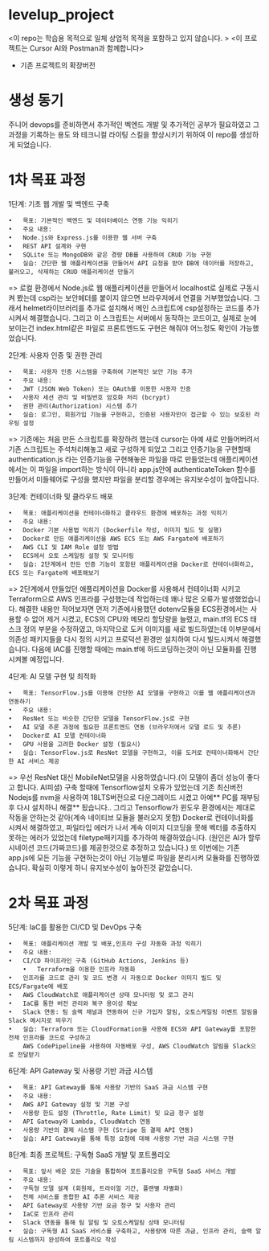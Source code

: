 # levelup_project
<이 repo는 학습용 목적으로 일체 상업적 목적을 포함하고 있지 않습니다. >
<이 프로젝트는 Cursor AI와 Postman과 함께합니다> 
* 기존 프로젝트의 확장버전 
# 생성 동기 
주니어 devops를 준비하면서 추가적인 벡엔드 개발 및 추가적인 공부가 필요하였고 
그 과정을 기록하는 용도 와 테크니컬 라이팅 스킬을 향상시키기 위하여 이 repo를 생성하게 되었습니다. 

# 1차 목표 과정 
1단계: 기초 웹 개발 및 백엔드 구축

	•	목표: 기본적인 백엔드 및 데이터베이스 연동 기능 익히기
	•	주요 내용:
	•	Node.js와 Express.js를 이용한 웹 서버 구축
	•	REST API 설계와 구현
	•	SQLite 또는 MongoDB와 같은 경량 DB를 사용하여 CRUD 기능 구현
	•	실습: 간단한 웹 애플리케이션을 만들어서 API 요청을 받아 DB에 데이터를 저장하고, 불러오고, 삭제하는 CRUD 애플리케이션 만들기

=> 로컬 환경에서 Node.js로 웹 애플리케이션을 만들어서 localhost로 실제로 구동시켜 봤는데 csp라는 보안헤더를 붙이지 않으면 브라우저에서 연결을 거부했었습니다. 
그래서 helmet라이브러리를 추가로 설치해서 메인 스크립트에 csp설정하는 코드를 추가시켜서 해결했습니다.
그리고 이 스크립트는 서버에서 동작하는 코드이고, 실제로 눈에 보이는건 index.html같은 파일로 프론트엔드도 구현은 해줘야 어느정도 확인이 가능했었습니다.

2단계: 사용자 인증 및 권한 관리

	•	목표: 사용자 인증 시스템을 구축하여 기본적인 보안 기능 추가
	•	주요 내용:
	•	JWT (JSON Web Token) 또는 OAuth를 이용한 사용자 인증
	•	사용자 세션 관리 및 비밀번호 암호화 처리 (bcrypt)
	•	권한 관리(Authorization) 시스템 추가
	•	실습: 로그인, 회원가입 기능을 구현하고, 인증된 사용자만이 접근할 수 있는 보호된 라우팅 설정

=> 기존에는 처음 만든 스크립트를 확장하려 했는데 cursor는 아예 새로 만들어버려서 기존 스크립트는 주석처리해놓고 새로 구성하게 되었고 
그리고 인증기능을 구현할때 authentication.js 라는 인증기능을 구현해놓은 파일을 따로 만들었는데 
애플리케이션에서는 이 파일을 import하는 방식이 아니라 app.js안에 authenticateToken 함수를 만들어서 미들웨어로 구성을 했지만 파일을 분리할 경우에는 유지보수성이 높아집니다.


3단계: 컨테이너화 및 클라우드 배포

	•	목표: 애플리케이션을 컨테이너화하고 클라우드 환경에 배포하는 과정 익히기
	•	주요 내용:
	•	Docker 기본 사용법 익히기 (Dockerfile 작성, 이미지 빌드 및 실행)
	•	Docker로 만든 애플리케이션을 AWS ECS 또는 AWS Fargate에 배포하기
	•	AWS CLI 및 IAM Role 설정 방법
	•	ECS에서 오토 스케일링 설정 및 모니터링
	•	실습: 2단계에서 만든 인증 기능이 포함된 애플리케이션을 Docker로 컨테이너화하고, ECS 또는 Fargate에 배포해보기

=> 2단계에서 만들었던 애플리케이션을 Docker를 사용해서 컨테이너화 시키고 Terraform으로 AWS 인프라를 구성했는데 작업하는데 꽤나 많은 오류가 발생했었습니다. 
해결한 내용만 적어보자면 먼저 기존에사용했던 dotenv모듈을 ECS환경에서는 사용할 수 없어 제거 시켰고, ECS의 CPU와 메모리 할당량을 늘렸고, main.tf의 ECS 태스크 정의 부분을 수정하였고, 
마지막으로 도커 이미지를 새로 빌드하였는데 이부분에서 의존성 패키지들을 다시 정의 시키고 프로덕션 환경만 설치하여 다시 빌드시켜서 해결했습니다. 
다음에 IAC를 진행할 때에는 main.tf에 하드코딩하는것이 아닌 모듈화를 진행시켜볼 예정입니다.

4단계: AI 모델 구현 및 최적화

	•	목표: TensorFlow.js를 이용해 간단한 AI 모델을 구현하고 이를 웹 애플리케이션과 연동하기
	•	주요 내용:
	•	ResNet 또는 비슷한 간단한 모델을 TensorFlow.js로 구현
	•	AI 모델 추론 과정에 필요한 프론트엔드 연동 (브라우저에서 모델 로드 및 추론)
	•	Docker로 AI 모델 컨테이너화
	•	GPU 사용을 고려한 Docker 설정 (필요시)
	•	실습: TensorFlow.js로 ResNet 모델을 구현하고, 이를 도커로 컨테이너화해서 간단한 AI 서비스 제공

=> 우선 ResNet 대신 MobileNet모델을 사용하였습니다.(이 모델이 좀더 성능이 좋다고 합니다. AI피셜) 
구축 할때에 Tensorflow설치 오류가 있었는데 기존 최신버전 Nodejs를 nvm을 사용하여 18LTS버전으로 다운그레이드 시켰고 아예** PC를 재부팅후 다시 설치하니 해결** 됬습니다..
그리고 Tensorflow가 윈도우 환경에서는 제대로 작동을 안하는것 같아(계속 네이티브 모듈을 불러오지 못함) Docker로 컨테이너화를 시켜서 해결하였고,
파일타입 에러가 나서 계속 이미지 디코딩을 못해 벡터를 추출하지 못하는 에러가 있었는데 filetype패키지를 추가하여 해결하였습니다. 
(원인은 AI가 할루시네이션 코드{가짜코드}를 제공한것으로 추정하고 있습니다.)
또 이번에는 기존 app.js에 모든 기능을 구현하는것이 아닌 기능별로 파일을 분리시켜 모듈화를 진행하였습니다. 확실히 이렇게 하니 유지보수성이 높아진것 같았습니다. 

# 2차 목표 과정
5단계: IaC를 활용한 CI/CD 및 DevOps 구축

	•	목표: 애플리케이션 개발 및 배포,인프라 구성 자동화 과정 익히기
	•	주요 내용:
	•	CI/CD 파이프라인 구축 (GitHub Actions, Jenkins 등)
        •	Terraform을 이용한 인프라 자동화
	•	인프라를 코드로 관리 및 코드 변경 시 자동으로 Docker 이미지 빌드 및 ECS/Fargate에 배포
	•	AWS CloudWatch로 애플리케이션 상태 모니터링 및 로그 관리
 	•	IaC를 통한 버전 관리와 복구 용이성 확보
	•	Slack 연동: 팀 슬랙 채널과 연동하여 신규 가입자 알림, 오토스케일링 이벤트 알림을 Slack 메시지로 띄우기
	•	실습: Terraform 또는 CloudFormation을 사용해 ECS와 API Gateway를 포함한 전체 인프라를 코드로 구성하고
 		AWS CodePipeline을 사용하여 자동배포 구성, AWS CloudWatch 알림을 Slack으로 전달받기

6단계: API Gateway 및 사용량 기반 과금 시스템

	•	목표: API Gateway를 통해 사용량 기반의 SaaS 과금 시스템 구현
	•	주요 내용:
	•	AWS API Gateway 설정 및 기본 구성
	•	사용량 한도 설정 (Throttle, Rate Limit) 및 요금 청구 설정
	•	API Gateway와 Lambda, CloudWatch 연동
	•	사용량 기반의 결제 시스템 구현 (Stripe 등 결제 API 연동)
	•	실습: API Gateway를 통해 특정 요청에 대해 사용량 기반 과금 시스템 구현

8단계: 최종 프로젝트: 구독형 SaaS 개발 및 포트폴리오

	•	목표: 앞서 배운 모든 기술을 통합하여 포트폴리오용 구독형 SaaS 서비스 개발
	•	주요 내용:
	•	구독형 모델 설계 (회원제, 트라이얼 기간, 플랜별 차별화)
	•	전체 서비스를 종합한 AI 추론 서비스 제공
	•	API Gateway로 사용량 기반 요금 청구 및 사용자 관리
	•	IaC로 인프라 관리
	•	Slack 연동을 통해 팀 알림 및 오토스케일링 상태 모니터링
	•	실습: 구독형 AI SaaS 서비스를 구축하고, 사용량에 따른 과금, 인프라 관리, 슬랙 알림 시스템까지 완성하여 포트폴리오 작성
